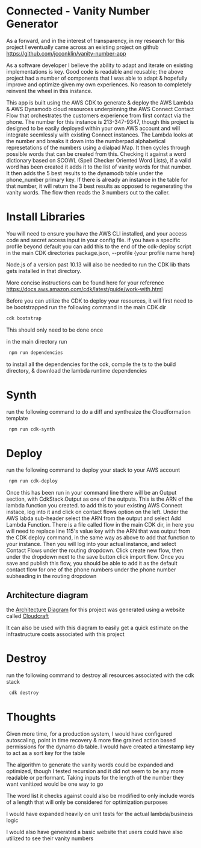 # Connected - Vanity Number Generator

As a forward, and in the interest of transparency, in my research for this project I eventually came across an existing project on github https://github.com/jcconklin/vanity-number-app

As a software developer I believe the ability to adapt and iterate on existing implementations is key. Good code is readable and reusable; the above project had a number of components that I was able to adapt & hopefully improve and optimize given my own experiences. No reason to completely reinvent the wheel in this instance.

This app is built using the AWS CDK to generate & deploy the AWS Lambda & AWS Dynamodb cloud resources underpinning the AWS Connect Contact Flow that orchestrates the customers experience from first contact via the phone. The number for this instance is 213-347-9347, though this project is designed to be easily deployed within your own AWS account and will integrate seemlessly with existing Connect instances. The Lambda looks at the number and breaks it down into the numberpad alphabetical represetations of the numbers using a dialpad Map. It then cycles through possible words that can be created from this. Checking it against a word dictionary based on SCOWL (Spell Checker Oriented Word Lists), if a valid word has been created it adds it to the list of vanity words for that number. It then adds the 5 best results to the dynamodb table under the phone_number primary key. If there is already an instance in the table for that number, it will return the 3 best results as opposed to regenerating the vanity words. The flow then reads the 3 numbers out to the caller.

# Install Libraries

You will need to ensure you have the AWS CLI installed, and your access code and secret access input in your config file. if you have a specific profile beyond default you can add this to the end of the cdk-deploy script in the main CDK directories package.json, --profile {your profile name here}

Node.js of a version past 10.13 will also be needed to run the CDK lib thats gets installed in that directory.

More concise instructions can be found here for your reference https://docs.aws.amazon.com/cdk/latest/guide/work-with.html

Before you can utilize the CDK to deploy your resources, it will first need to be bootstrapped
run the following command in the main CDK dir

```bash
cdk bootstrap
```

This should only need to be done once

in the main directory run

```bash
 npm run dependencies
```

to install all the dependencies for the cdk, compile the ts to the build directory, & download the lambda runtime dependencies

# Synth

run the following command to do a diff and synthesize the Cloudformation template

```bash
 npm run cdk-synth
```

# Deploy

run the following command to deploy your stack to your AWS account

```bash
 npm run cdk-deploy
```

Once this has been run in your command line there will be an Output section, with CdkStack.Output as one of the outputs. This is the ARN of the lambda function you created. to add this to your existing AWS Connect instace, log into it and click on contact flows option on the left. Under the AWS labda sub-header select the ARN from the output and select Add Lambda Function. There is a file called flow in the main CDK dir, in here you will need to replace line 115's value key with the ARN that was output from the CDK deploy command, in the same way as above to add that function to your instance. Then you will log into your actual instance, and select Contact Flows under the routing dropdown. Click create new flow, then under the dropdown next to the save button click import flow. Once you save and publish this flow, you should be able to add it as the default contact flow for one of the phone numbers under the phone number subheading in the routing dropdown

## Architecture diagram

the [Architecture Diagram](https://app.cloudcraft.co/view/af86b3de-61e7-4c9c-8518-38cc43b872b2?key=rxaHGwuRq2a4w6mZwjVGlQ) for this project was generated using a website called [Cloudcraft](https://app.cloudcraft.co/)

It can also be used with this diagram to easily get a quick estimate on the infrastructure costs associated with this project


# Destroy

run the following command to destroy all resources associated with the cdk stack

```bash
 cdk destroy
```


# Thoughts

Given more time, for a production system, I would have configured autoscaling, point in time recovery & more fine grained action based permissions for the dynamo db table. I would have created a timestamp key to act as a sort key for the table

The algorithm to generate the vanity words could be expanded and optimized, though I tested recursion and it did not seem to be any more readable or performant. Taking inputs for the length of the number they want vanitized would be one way to go

The word list it checks against could also be modified to only include words of a length that will only be considered for optimization purposes

I would have expanded heavily on unit tests for the actual lambda/business logic

I would also have generated a basic website that users could have also utilized to see their vanity numbers
